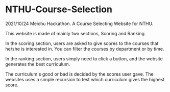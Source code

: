 # NTHU-Course-Selection
2021/10/24 Meichu Hackathon. A Course Selecting Website for NTHU.

This website is made of mainly two sections, Scoring and Ranking.

In the scoring section, users are asked to give scores to the courses that he/she is interested in.
You can filter the courses by department or by time.

In the ranking section, users simply need to click a button, and the website generates the best curriculum.

The curriculum's good or bad is decided by the scores user gave.
The websites uses a simple recursion to test which curriculum gives the highest score. 
